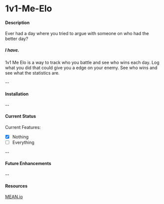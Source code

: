 # 1v1-Me-Elo

#### Description

Ever had a day where you tried to argue with someone on who had the better day?

##### I have.

1v1 Me Elo is a way to track who you battle and see who wins each day. Log what you did that could give you a edge on your enemy. See who wins and see what the statistics are.

--
#### Installation
--
#### Current Status

Current Features:
- [x] Nothing
- [ ] Everything

--
#### Future Enhancements
--
#### Resources
[MEAN.io](mean.io)
